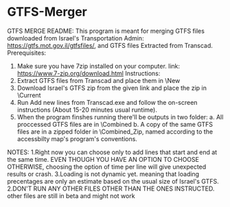 # GTFS-Merger
GTFS MERGE README:
This program is meant for merging GTFS files downloaded from Israel's Transportation Admin: https://gtfs.mot.gov.il/gtfsfiles/,
and GTFS files Extracted from Transcad.
Prerequisites:
1. Make sure you have 7zip installed on your computer. link: https://www.7-zip.org/download.html
Instructions:
1. Extract GTFS files from Transcad and place them in \New
2. Download Israel's GTFS zip from the given link and place the zip in \Current
3. Run Add new lines from Transcad.exe and follow the on-screen instructions (About 15-20 minutes usual runtime).
4. When the program finshes running there'll be outputs in two folder:
	a. All proccessed GTFS files are in \Combined 
	b. A copy of the same GTFS files are in a zipped folder in \Combined_Zip, named according to the accessbilty map's program's conventions.	

NOTES:
	1.Right now you can choose only to add lines that start and end at the same time. EVEN THOUGH YOU HAVE AN OPTION TO CHOOSE OTHERWISE,
	choosing the option of time per line will give unexpected results or crash.
	3.Loading is not dynamic yet. meaning that loading precentages are only an estimate based on the usual size of Israel's GTFS.
	2.DON'T RUN ANY OTHER FILES OTHER THAN THE ONES INSTRUCTED. other files are still in beta and might not work